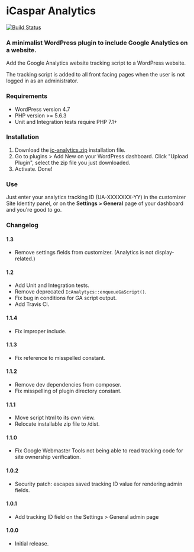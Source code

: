 # iCaspar Analytics

[![Build Status](https://travis-ci.org/iCaspar/ic-analytics.svg?branch=master)](https://travis-ci.org/iCaspar/ic-analytics)

### A minimalist WordPress plugin to include Google Analytics on a website.

Add the Google Analytics website tracking script to a WordPress website.

The tracking script is added to all front facing pages when the user is not logged in as an administrator.

### Requirements

* WordPress version 4.7
* PHP version >= 5.6.3
* Unit and Integration tests require PHP 7.1+

### Installation

1. Download the [ic-analytics.zip](https://caspar.green/downloads/ic-analytics/ic-analytics.zip) 
   installation file.
2. Go to plugins > Add New on your WordPress dashboard. Click "Upload Plugin", select the zip file you just downloaded.
3. Activate. Done!

### Use

Just enter your analytics tracking ID (UA-XXXXXXX-YY) in the customizer Site Identity panel, or on the **Settings > 
General** page of your dashboard and you're good to go.

### Changelog

#### 1.3

* Remove settings fields from customizer. (Analytics is not display-related.)

#### 1.2

* Add Unit and Integration tests.
* Remove deprecated `IcAnalytycs::enqueueGaScript()`.
* Fix bug in conditions for GA script output.
* Add Travis CI.

#### 1.1.4

* Fix improper include.

#### 1.1.3

* Fix reference to misspelled constant.

#### 1.1.2

* Remove dev dependencies from composer.
* Fix misspelling of plugin directory constant.

#### 1.1.1

* Move script html to its own view.
* Relocate installable zip file to /dist.

#### 1.1.0

* Fix Google Webmaster Tools not being able to read tracking code for site ownership verification.

#### 1.0.2

* Security patch: escapes saved tracking ID value for rendering admin fields.

#### 1.0.1

* Add tracking ID field on the Settings > General admin page

#### 1.0.0

* Initial release.

